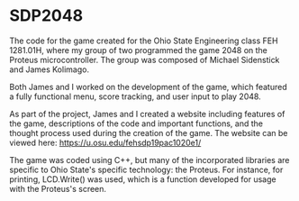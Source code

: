 # SDP2048
The code for the game created for the Ohio State Engineering class FEH 1281.01H, where my group of two programmed the game 2048 on the Proteus microcontroller. The group was composed of Michael Sidenstick and James Kolimago.

Both James and I worked on the development of the game, which featured a fully functional menu, score tracking, and user input to play 2048.

As part of the project, James and I created a website including features of the game, descriptions of the code and important functions, and the thought process used during the creation of the game. The website can be viewed here: https://u.osu.edu/fehsdp19pac1020e1/

The game was coded using C++, but many of the incorporated libraries are specific to Ohio State's specific technology: the Proteus. For instance, for printing, LCD.Write() was used, which is a function developed for usage with the Proteus's screen.
